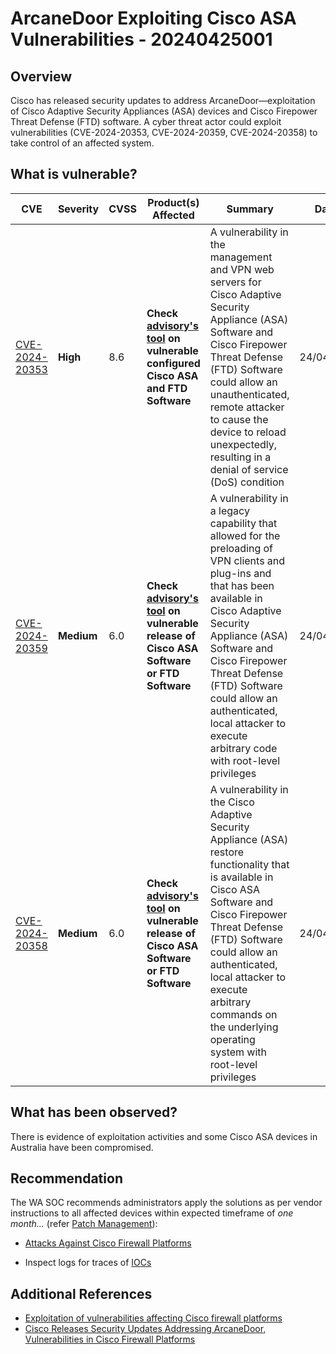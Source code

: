 # ArcaneDoor Exploiting Cisco ASA Vulnerabilities - 20240425001

## Overview

Cisco has released security updates to address ArcaneDoor—exploitation of Cisco Adaptive Security Appliances (ASA) devices and Cisco Firepower Threat Defense (FTD) software. A cyber threat actor could exploit vulnerabilities (CVE-2024-20353, CVE-2024-20359, CVE-2024-20358) to take control of an affected system.

## What is vulnerable?

| CVE                                                               | Severity   | CVSS | Product(s) Affected                                                                                                                                                                                         | Summary                                                                                                                                                                                                                                                                                                                                | Dated      |
| ----------------------------------------------------------------- | ---------- | ---- | ----------------------------------------------------------------------------------------------------------------------------------------------------------------------------------------------------------- | -------------------------------------------------------------------------------------------------------------------------------------------------------------------------------------------------------------------------------------------------------------------------------------------------------------------------------------- | ---------- |
| [CVE-2024-20353](https://nvd.nist.gov/vuln/detail/CVE-2024-20353) | **High**   | 8.6  | **Check [advisory's tool](https://sec.cloudapps.cisco.com/security/center/content/CiscoSecurityAdvisory/cisco-sa-asaftd-websrvs-dos-X8gNucD2) on vulnerable configured Cisco ASA and FTD Software**         | A vulnerability in the management and VPN web servers for Cisco Adaptive Security Appliance (ASA) Software and Cisco Firepower Threat Defense (FTD) Software could allow an unauthenticated, remote attacker to cause the device to reload unexpectedly, resulting in a denial of service (DoS) condition                              | 24/04/2024 |
| [CVE-2024-20359](https://nvd.nist.gov/vuln/detail/CVE-2024-20359) | **Medium** | 6.0  | **Check [advisory's tool](https://sec.cloudapps.cisco.com/security/center/content/CiscoSecurityAdvisory/cisco-sa-asaftd-persist-rce-FLsNXF4h) on vulnerable release of Cisco ASA Software or FTD Software** | A vulnerability in a legacy capability that allowed for the preloading of VPN clients and plug-ins and that has been available in Cisco Adaptive Security Appliance (ASA) Software and Cisco Firepower Threat Defense (FTD) Software could allow an authenticated, local attacker to execute arbitrary code with root-level privileges | 24/04/2024 |
| [CVE-2024-20358](https://nvd.nist.gov/vuln/detail/CVE-2024-20358) | **Medium** | 6.0  | **Check [advisory's tool](https://sec.cloudapps.cisco.com/security/center/content/CiscoSecurityAdvisory/cisco-sa-asaftd-cmd-inj-ZJV8Wysm) on vulnerable release of Cisco ASA Software or FTD Software**     | A vulnerability in the Cisco Adaptive Security Appliance (ASA) restore functionality that is available in Cisco ASA Software and Cisco Firepower Threat Defense (FTD) Software could allow an authenticated, local attacker to execute arbitrary commands on the underlying operating system with root-level privileges                | 24/04/2024 |

## What has been observed?

There is evidence of exploitation activities and some Cisco ASA devices in Australia have been compromised.

## Recommendation

The WA SOC recommends administrators apply the solutions as per vendor instructions to all affected devices within expected timeframe of *one month...* (refer [Patch Management](../guidelines/patch-management.md)):

- [Attacks Against Cisco Firewall Platforms](https://sec.cloudapps.cisco.com/security/center/resources/asa_ftd_attacks_event_response)

- Inspect logs for traces of [IOCs](https://www.cyber.gc.ca/en/news-events/cyber-activity-impacting-cisco-asa-vpns)

## Additional References

- [Exploitation of vulnerabilities affecting Cisco firewall platforms](https://www.cyber.gov.au/about-us/view-all-content/alerts-and-advisories/exploitation-vulnerabilities-affecting-cisco-firewall-platforms)
- [Cisco Releases Security Updates Addressing ArcaneDoor, Vulnerabilities in Cisco Firewall Platforms](https://www.cisa.gov/news-events/alerts/2024/04/24/cisco-releases-security-updates-addressing-arcanedoor-vulnerabilities-cisco-firewall-platforms)
